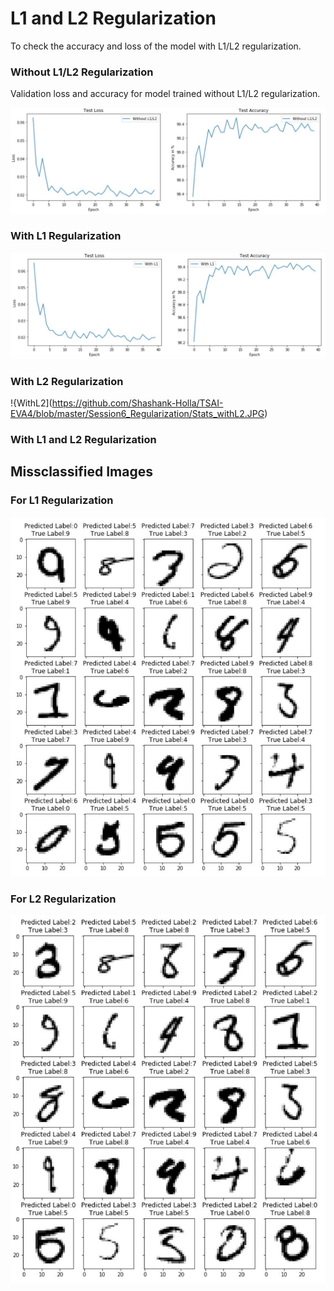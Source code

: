 <h1>L1 and L2 Regularization</h1>
To check the accuracy and loss of the model with L1/L2 regularization. 
  
  <h3>Without L1/L2 Regularization</h3>
  Validation loss and accuracy for model trained without L1/L2 regularization.
  
  ![WithoutL1andL2](https://github.com/Shashank-Holla/TSAI-EVA4/blob/master/Session6_Regularization/Stats_withoutL1L2.JPG)
  
  
  <h3>With L1 Regularization</h3>
  
  ![WithL1](https://github.com/Shashank-Holla/TSAI-EVA4/blob/master/Session6_Regularization/Stats_withL1.JPG)
  
  <h3>With L2 Regularization</h3>
  
  !{WithL2](https://github.com/Shashank-Holla/TSAI-EVA4/blob/master/Session6_Regularization/Stats_withL2.JPG)
  
  
  <h3>With L1 and L2 Regularization</h3>
  
  
  <h2>Missclassified Images</h2>
  
  <h3>For L1 Regularization</h3>
  
  ![Missclassified_L1](https://github.com/Shashank-Holla/TSAI-EVA4/blob/master/Session6_Regularization/MisclassifiedImage_L1.JPG)
  
  <h3>For L2 Regularization</h3>
  
  ![Misclassified_L2](https://github.com/Shashank-Holla/TSAI-EVA4/blob/master/Session6_Regularization/MisclassifiedImage_L2.JPG)
  
  
  

  
